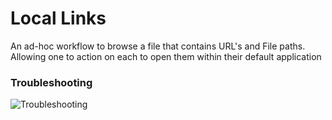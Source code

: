 # Local Links

An ad-hoc workflow to browse a file that contains URL's and File paths. Allowing one to action on each to open them
within their default application



### Troubleshooting

![Troubleshooting](assets/troubleshooting.gif)
